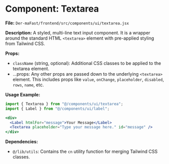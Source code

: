 # Component: Textarea

**File:** `Der-maFast/frontend/src/components/ui/textarea.jsx`

**Description:**
A styled, multi-line text input component. It is a wrapper around the standard HTML `<textarea>` element with pre-applied styling from Tailwind CSS.

**Props:**
*   `className` (string, optional): Additional CSS classes to be applied to the textarea element.
*   ...props: Any other props are passed down to the underlying `<textarea>` element. This includes props like `value`, `onChange`, `placeholder`, `disabled`, `rows`, `name`, etc.

**Usage Example:**

```jsx
import { Textarea } from "@/components/ui/textarea";
import { Label } from "@/components/ui/label";

<div>
  <Label htmlFor="message">Your Message</Label>
  <Textarea placeholder="Type your message here." id="message" />
</div>
```

**Dependencies:**
*   `@/lib/utils`: Contains the `cn` utility function for merging Tailwind CSS classes.

